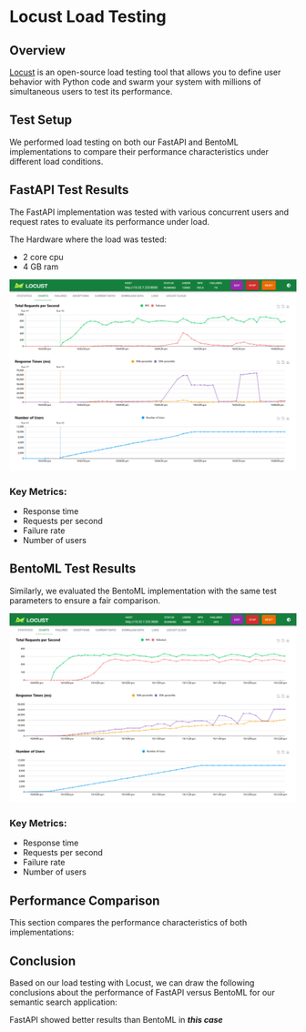 # Locust Load Testing

## Overview
[Locust](https://locust.io/) is an open-source load testing tool that allows you to define user behavior with Python code and swarm your system with millions of simultaneous users to test its performance.

## Test Setup

We performed load testing on both our FastAPI and BentoML implementations to compare their performance characteristics under different load conditions.

## FastAPI Test Results

The FastAPI implementation was tested with various concurrent users and request rates to evaluate its performance under load.

The Hardware where the load was tested:

- 2 core cpu
- 4 GB ram

![FastAPI Locust Test Results](assets/fastapi.jpg)

### Key Metrics:
- Response time
- Requests per second
- Failure rate
- Number of users

## BentoML Test Results

Similarly, we evaluated the BentoML implementation with the same test parameters to ensure a fair comparison.

![BentoML Locust Test Results](assets/bentoml.jpg)

### Key Metrics:
- Response time
- Requests per second
- Failure rate
- Number of users

## Performance Comparison

This section compares the performance characteristics of both implementations:

## Conclusion

Based on our load testing with Locust, we can draw the following conclusions about the performance of FastAPI versus BentoML for our semantic search application:

FastAPI showed better results than BentoML in ***this case*** 